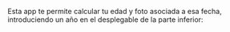 Esta app te permite calcular tu edad y foto asociada a esa fecha, introduciendo un año en el desplegable de la parte inferior:


